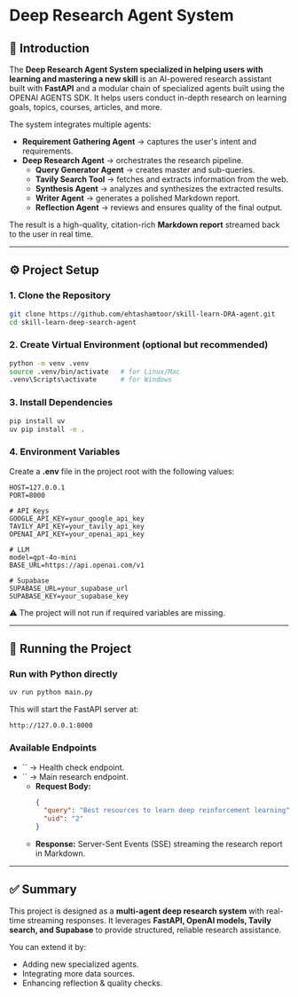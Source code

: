 # Deep Research Agent System

## 📌 Introduction

The **Deep Research Agent System specialized in helping users with learning and mastering a new skill** is an AI-powered research assistant built with **FastAPI** and a modular chain of specialized agents built using the OPENAI AGENTS SDK. It helps users conduct in-depth research on learning goals, topics, courses, articles, and more.

The system integrates multiple agents:

- **Requirement Gathering Agent** → captures the user's intent and requirements.
- **Deep Research Agent** → orchestrates the research pipeline.
  - **Query Generator Agent** → creates master and sub-queries.
  - **Tavily Search Tool** → fetches and extracts information from the web.
  - **Synthesis Agent** → analyzes and synthesizes the extracted results.
  - **Writer Agent** → generates a polished Markdown report.
  - **Reflection Agent** → reviews and ensures quality of the final output.

The result is a high-quality, citation-rich **Markdown report** streamed back to the user in real time.

---

## ⚙️ Project Setup

### 1. Clone the Repository

```bash
git clone https://github.com/ehtashamtoor/skill-learn-DRA-agent.git
cd skill-learn-deep-search-agent
```

### 2. Create Virtual Environment (optional but recommended)

```bash
python -m venv .venv
source .venv/bin/activate   # for Linux/Mac
.venv\Scripts\activate      # for Windows
```

### 3. Install Dependencies

```bash
pip install uv
uv pip install -e .
```

### 4. Environment Variables

Create a **.env** file in the project root with the following values:

```env
HOST=127.0.0.1
PORT=8000

# API Keys
GOOGLE_API_KEY=your_google_api_key
TAVILY_API_KEY=your_tavily_api_key
OPENAI_API_KEY=your_openai_api_key

# LLM
model=gpt-4o-mini
BASE_URL=https://api.openai.com/v1

# Supabase
SUPABASE_URL=your_supabase_url
SUPABASE_KEY=your_supabase_key
```

⚠️ The project will not run if required variables are missing.

---

## 🚀 Running the Project

### Run with Python directly

```bash
uv run python main.py
```

This will start the FastAPI server at:

```
http://127.0.0.1:8000
```

### Available Endpoints

- `` → Health check endpoint.
- `` → Main research endpoint.
  - **Request Body:**
    ```json
    {
      "query": "Best resources to learn deep reinforcement learning",
      "uid": "2"
    }
    ```
  - **Response:** Server-Sent Events (SSE) streaming the research report in Markdown.

---

## ✅ Summary

This project is designed as a **multi-agent deep research system** with real-time streaming responses. It leverages **FastAPI, OpenAI models, Tavily search, and Supabase** to provide structured, reliable research assistance.

You can extend it by:

- Adding new specialized agents.
- Integrating more data sources.
- Enhancing reflection & quality checks.
